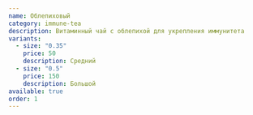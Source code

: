 ```yaml
---
name: Облепиховый
category: immune-tea
description: Витаминный чай с облепихой для укрепления иммунитета
variants:
  - size: "0.35"
    price: 50
    description: Средний
  - size: "0.5"
    price: 150
    description: Большой
available: true
order: 1
---
```

